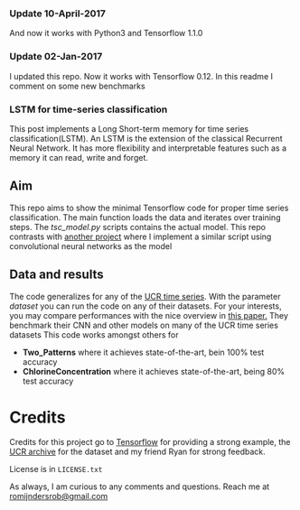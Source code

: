 ### Update 10-April-2017
And now it works with Python3 and Tensorflow 1.1.0

### Update 02-Jan-2017
I updated this repo. Now it works with Tensorflow 0.12. In this readme I comment on some new benchmarks

### LSTM for time-series classification
This post implements a Long Short-term memory for time series classification(LSTM). An LSTM is the extension of the classical Recurrent Neural Network. It has more flexibility and interpretable features such as a memory it can read, write and forget.

## Aim
This repo aims to show the minimal Tensorflow code for proper time series classification. The main function loads the data and iterates over training steps. The *tsc_model.py* scripts contains the actual model.
This repo contrasts with [another project](http://robromijnders.github.io/CNN_tsc/) where I implement a similar script using convolutional neural networks as the model

## Data and results
The code generalizes for any of the [UCR time series](http://www.cs.ucr.edu/~eamonn/time_series_data/). With the parameter *dataset* you can run the code on any of their datasets.
For your interests, you may compare performances with the nice overview in [this paper.](https://arxiv.org/pdf/1603.06995v4.pdf) They benchmark their CNN and other models on many of the UCR time series datasets
This code works amongst others for
  * __Two_Patterns__ where it achieves state-of-the-art, bein 100% test accuracy
  * __ChlorineConcentration__ where it achieves state-of-the-art, being 80% test accuracy

# Credits
Credits for this project go to [Tensorflow](https://www.tensorflow.org/versions/r0.7/tutorials/recurrent/index.html#recurrent-neural-networks) for providing a strong example, the [UCR archive](http://www.cs.ucr.edu/~eamonn/time_series_data/) for the dataset and my friend Ryan for strong feedback.

License is in `LICENSE.txt`

As always, I am curious to any comments and questions. Reach me at romijndersrob@gmail.com

